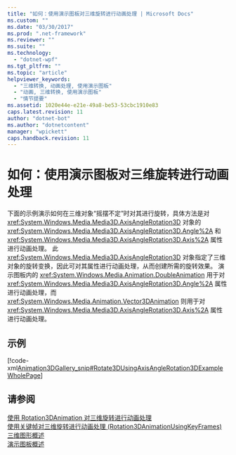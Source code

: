 ```yaml
---
title: "如何：使用演示图板对三维旋转进行动画处理 | Microsoft Docs"
ms.custom: ""
ms.date: "03/30/2017"
ms.prod: ".net-framework"
ms.reviewer: ""
ms.suite: ""
ms.technology: 
  - "dotnet-wpf"
ms.tgt_pltfrm: ""
ms.topic: "article"
helpviewer_keywords: 
  - "三维转换, 动画处理, 使用演示图板"
  - "动画, 三维转换, 使用演示图板"
  - "情节提要"
ms.assetid: 1020e44e-e21e-49a8-be53-53cbc1910e83
caps.latest.revision: 11
author: "dotnet-bot"
ms.author: "dotnetcontent"
manager: "wpickett"
caps.handback.revision: 11
---
```

# 如何：使用演示图板对三维旋转进行动画处理
下面的示例演示如何在三维对象“摇摆不定”时对其进行旋转，具体方法是对 <xref:System.Windows.Media.Media3D.AxisAngleRotation3D> 对象的 <xref:System.Windows.Media.Media3D.AxisAngleRotation3D.Angle%2A> 和 <xref:System.Windows.Media.Media3D.AxisAngleRotation3D.Axis%2A> 属性进行动画处理。  此 <xref:System.Windows.Media.Media3D.AxisAngleRotation3D> 对象指定了三维对象的旋转变换，因此可对其属性进行动画处理，从而创建所需的旋转效果。  演示图板内的 <xref:System.Windows.Media.Animation.DoubleAnimation> 用于对 <xref:System.Windows.Media.Media3D.AxisAngleRotation3D.Angle%2A> 属性进行动画处理，而 <xref:System.Windows.Media.Animation.Vector3DAnimation> 则用于对 <xref:System.Windows.Media.Media3D.AxisAngleRotation3D.Axis%2A> 属性进行动画处理。  
  
## 示例  
 [!code-xml[Animation3DGallery_snip#Rotate3DUsingAxisAngleRotation3DExampleWholePage](../../../../samples/snippets/csharp/VS_Snippets_Wpf/Animation3DGallery_snip/CS/Rotat3DUsingAxisAngleRotation3DExample.xaml#rotate3dusingaxisanglerotation3dexamplewholepage)]  
  
## 请参阅  
 [使用 Rotation3DAnimation 对三维旋转进行动画处理](../../../../docs/framework/wpf/graphics-multimedia/how-to-animate-a-3-d-rotation-using-rotation3danimation.md)   
 [使用关键帧对三维旋转进行动画处理 \(Rotation3DAnimationUsingKeyFrames\)](../../../../docs/framework/wpf/graphics-multimedia/how-to-animate-a-3-d-rotation-using-key-frames.md)   
 [三维图形概述](../../../../docs/framework/wpf/graphics-multimedia/3-d-graphics-overview.md)   
 [演示图板概述](../../../../docs/framework/wpf/graphics-multimedia/storyboards-overview.md)